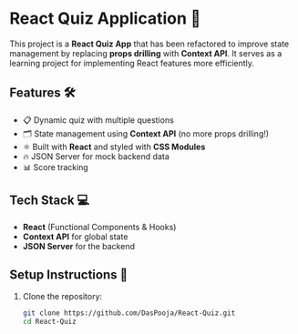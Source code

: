 # React Quiz Application 🎯

This project is a **React Quiz App** that has been refactored to improve state management by replacing **props drilling** with **Context API**. It serves as a learning project for implementing React features more efficiently.

## Features 🛠️
- 📋 Dynamic quiz with multiple questions
- 🗂️ State management using **Context API** (no more props drilling!)
- ⚛️ Built with **React** and styled with **CSS Modules**
- 🔥 JSON Server for mock backend data
- 📊 Score tracking

## Tech Stack 💻
- **React** (Functional Components & Hooks)
- **Context API** for global state
- **JSON Server** for the backend

## Setup Instructions 🚀

1. Clone the repository:
   ```sh
   git clone https://github.com/DasPooja/React-Quiz.git
   cd React-Quiz
